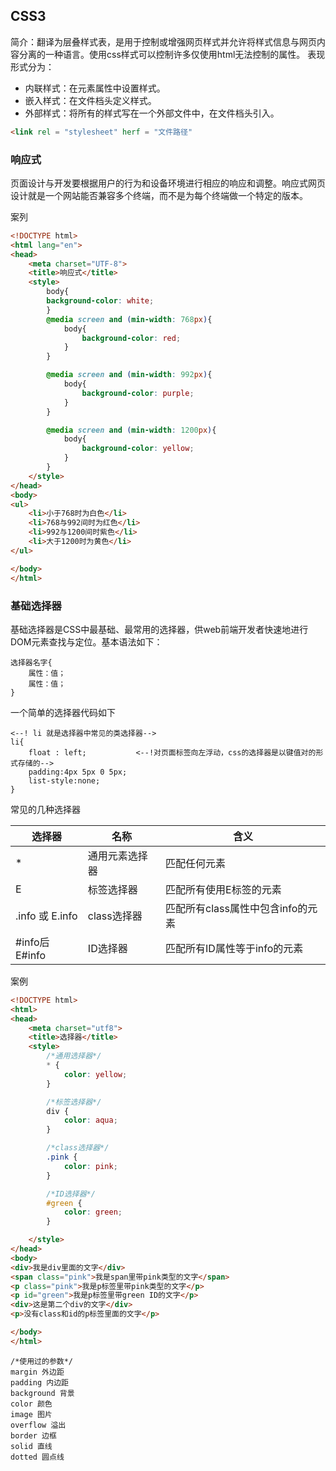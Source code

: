 ## CSS3
简介：翻译为层叠样式表，是用于控制或增强网页样式并允许将样式信息与网页内容分离的一种语言。使用css样式可以控制许多仅使用html无法控制的属性。
表现形式分为：
- 内联样式：在元素属性中设置样式。
- 嵌入样式：在文件档头定义样式。
- 外部样式：将所有的样式写在一个外部文件中，在文件档头引入。

```html
<link rel = "stylesheet" herf = "文件路径"
```

### 响应式
页面设计与开发要根据用户的行为和设备环境进行相应的响应和调整。响应式网页设计就是一个网站能否兼容多个终端，而不是为每个终端做一个特定的版本。

案列
```html
<!DOCTYPE html>
<html lang="en">
<head>
    <meta charset="UTF-8">
    <title>响应式</title>
    <style>
        body{
        background-color: white;
        }
        @media screen and (min-width: 768px){
            body{
                background-color: red;
            }
        }

        @media screen and (min-width: 992px){
            body{
                background-color: purple;
            }
        }

        @media screen and (min-width: 1200px){
            body{
                background-color: yellow;
            }
        }
    </style>
</head>
<body>
<ul>
    <li>小于768时为白色</li>
    <li>768与992间时为红色</li>
    <li>992与1200间时紫色</li>
    <li>大于1200时为黄色</li>
</ul>

</body>
</html>

```

### 基础选择器

基础选择器是CSS中最基础、最常用的选择器，供web前端开发者快速地进行DOM元素查找与定位。基本语法如下：
``` 
选择器名字{
    属性：值；
    属性：值；
}
```
一个简单的选择器代码如下

``` 
<--! li 就是选择器中常见的类选择器-->
li{ 
    float : left;           <--!对页面标签向左浮动，css的选择器是以键值对的形式存储的-->
    padding:4px 5px 0 5px;
    list-style:none;
}

```
常见的几种选择器

| 选择器            | 名称       | 含义                    |
|----------------|----------|-----------------------|
| *              | 通用元素选择器  | 匹配任何元素                |
| E              | 标签选择器    | 匹配所有使用E标签的元素          |
| .info 或 E.info | class选择器 | 匹配所有class属性中包含info的元素 |
| #info后E#info   | ID选择器    | 匹配所有ID属性等于info的元素     |

案例
``` html
<!DOCTYPE html>
<html>
<head>
    <meta charset="utf8">
    <title>选择器</title>
    <style>
        /*通用选择器*/
        * {
            color: yellow;
        }

        /*标签选择器*/
        div {
            color: aqua;
        }

        /*class选择器*/
        .pink {
            color: pink;
        }

        /*ID选择器*/
        #green {
            color: green;
        }

    </style>
</head>
<body>
<div>我是div里面的文字</div>
<span class="pink">我是span里带pink类型的文字</span>
<p class="pink">我是p标签里带pink类型的文字</p>
<p id="green">我是p标签里带green ID的文字</p>
<div>这是第二个div的文字</div>
<p>没有class和id的p标签里面的文字</p>

</body>
</html>
```
```
/*使用过的参数*/
margin 外边距
padding 内边距
background 背景
color 颜色
image 图片
overflow 溢出
border 边框
solid 直线
dotted 圆点线

```

